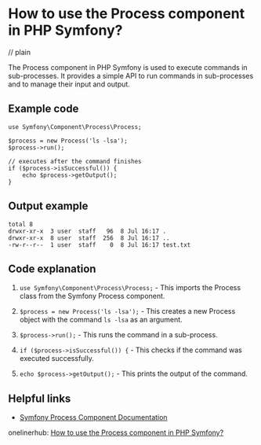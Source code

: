 # How to use the Process component in PHP Symfony?
// plain

The Process component in PHP Symfony is used to execute commands in sub-processes. It provides a simple API to run commands in sub-processes and to manage their input and output.

## Example code

```
use Symfony\Component\Process\Process;

$process = new Process('ls -lsa');
$process->run();

// executes after the command finishes
if ($process->isSuccessful()) {
    echo $process->getOutput();
}
```

## Output example

```
total 8
drwxr-xr-x  3 user  staff   96  8 Jul 16:17 .
drwxr-xr-x  8 user  staff  256  8 Jul 16:17 ..
-rw-r--r--  1 user  staff    0  8 Jul 16:17 test.txt
```

## Code explanation


1. `use Symfony\Component\Process\Process;` - This imports the Process class from the Symfony Process component.

2. `$process = new Process('ls -lsa');` - This creates a new Process object with the command `ls -lsa` as an argument.

3. `$process->run();` - This runs the command in a sub-process.

4. `if ($process->isSuccessful()) {` - This checks if the command was executed successfully.

5. `echo $process->getOutput();` - This prints the output of the command.

## Helpful links

- [Symfony Process Component Documentation](https://symfony.com/doc/current/components/process.html)

onelinerhub: [How to use the Process component in PHP Symfony?](https://onelinerhub.com/php-symfony/how-to-use-the-process-component-in-php-symfony)